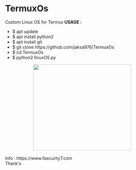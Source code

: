 # TermuxOs<br>
Custom Linux OS for Termux
<b>USAGE :</b><br />
<ul>
<li>$ apt update</li>
<li>$ apt install python2</li>
<li>$ apt install git</li>
<li>$ git clone https://github.com/jaksa976/TermuxOs</li>
<li>$ cd TermuxOs</li>
<li>$ python2 linuxOS.py</li>
</ul>
<div class="separator" style="clear: both; text-align: center;">
<center><a href="https://2.bp.blogspot.com/-mRiXJn7P-RQ/XHwf4s67xgI/AAAAAAAAA9Y/BuxieLTx81YGe9Q92seSzPHlUFPOKMEyACLcBGAs/s1600/Screenshot_4.png" imageanchor="1" style="margin-left: 1em; margin-right: 1em;"><img border="0" data-original-height="475" data-original-width="539" height="282" src="https://2.bp.blogspot.com/-mRiXJn7P-RQ/XHwf4s67xgI/AAAAAAAAA9Y/BuxieLTx81YGe9Q92seSzPHlUFPOKMEyACLcBGAs/s320/Screenshot_4.png" width="320" /></a></div></center>
<div style="text-align: center;">
<br /></div>
Info : https://www.fsecurity7.com<br />
Thank's
